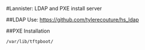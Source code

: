 #Lannister: LDAP and PXE install server

##LDAP
Use: https://github.com/tylerecouture/hs_ldap
 

##PXE Installation

`/var/lib/tftpboot/`
